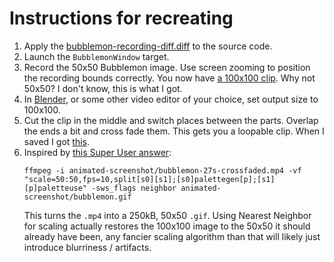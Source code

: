 # Instructions for recreating

1. Apply the [bubblemon-recording-diff.diff](bubblemon-recording-diff.diff) to the
   source code.
1. Launch the `BubblemonWindow` target.
1. Record the 50x50 Bubblemon image. Use screen zooming to position the
   recording bounds correctly. You now have [a 100x100 clip](bubblemon-27s.mov).
   Why not 50x50? I don't know, this is what I got.
1. In [Blender](https://blender.org), or some other video editor of your choice,
   set output size to 100x100.
1. Cut the clip in the middle and switch places between the parts. Overlap the
   ends a bit and cross fade them. This gets you a loopable clip. When I saved I
   got [this](bubblemon-27s-crossfaded.mp4).
1. Inspired by [this Super User answer](https://superuser.com/a/556031/138661):
   ```
   ffmpeg -i animated-screenshot/bubblemon-27s-crossfaded.mp4 -vf "scale=50:50,fps=10,split[s0][s1];[s0]palettegen[p];[s1][p]paletteuse" -sws_flags neighbor animated-screenshot/bubblemon.gif
   ```
   This turns the `.mp4` into a 250kB, 50x50 `.gif`. Using Nearest Neighbor for
   scaling actually restores the 100x100 image to the 50x50 it should already
   have been, any fancier scaling algorithm than that will likely just introduce
   blurriness / artifacts.
